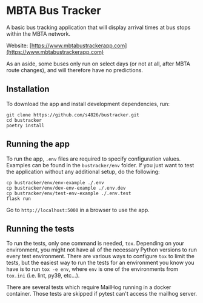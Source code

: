 # MBTA Bus Tracker
A basic bus tracking application that will display arrival times at bus stops
within the MBTA network.

Website: [https://www.mbtabustrackerapp.com](https://www.mbtabustrackerapp.com)

As an aside, some buses only run on select days (or not at all, after MBTA route
changes), and will therefore have no predictions.

## Installation
To download the app and install development dependencies, run:
```
git clone https://github.com/s4826/bustracker.git
cd bustracker
poetry install
```

## Running the app
To run the app, ```.env``` files are required to specify configuration values.
Examples can be found in the ```bustracker/env``` folder. If you just want to
test the application without any additional setup, do the following:
```
cp bustracker/env/env-example ./.env
cp bustracker/env/dev-env-example ./.env.dev
cp bustracker/env/test-env-example ./.env.test
flask run
```
Go to ```http://localhost:5000``` in a browser to use the app.

## Running the tests
To run the tests, only one command is needed, ```tox```. Depending on your
environment, you might not have all of the necessary Python versions to run
every test environment. There are various ways to configure ```tox``` to limit
the tests, but the easiest way to run the tests for an environment you know you
have is to run ```tox -e env```, where ```env``` is one of the environments
from ```tox.ini``` (i.e. lint, py39, etc...).

There are several tests which require MailHog running in a docker container.
Those tests are skipped if pytest can't access the mailhog server.
